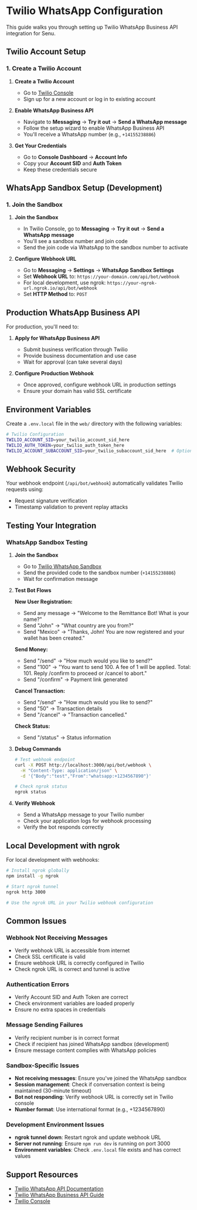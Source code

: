 # Twilio WhatsApp Configuration

This guide walks you through setting up Twilio WhatsApp Business API integration for Senu.

## Twilio Account Setup

### 1. Create a Twilio Account

1. **Create a Twilio Account**
   - Go to [Twilio Console](https://console.twilio.com/)
   - Sign up for a new account or log in to existing account

2. **Enable WhatsApp Business API**
   - Navigate to **Messaging** → **Try it out** → **Send a WhatsApp message**
   - Follow the setup wizard to enable WhatsApp Business API
   - You'll receive a WhatsApp number (e.g., `+14155238886`)

3. **Get Your Credentials**
   - Go to **Console Dashboard** → **Account Info**
   - Copy your **Account SID** and **Auth Token**
   - Keep these credentials secure

## WhatsApp Sandbox Setup (Development)

### 1. Join the Sandbox

1. **Join the Sandbox**
   - In Twilio Console, go to **Messaging** → **Try it out** → **Send a WhatsApp message**
   - You'll see a sandbox number and join code
   - Send the join code via WhatsApp to the sandbox number to activate

2. **Configure Webhook URL**
   - Go to **Messaging** → **Settings** → **WhatsApp Sandbox Settings**
   - Set **Webhook URL** to: `https://your-domain.com/api/bot/webhook`
   - For local development, use ngrok: `https://your-ngrok-url.ngrok.io/api/bot/webhook`
   - Set **HTTP Method** to: `POST`

## Production WhatsApp Business API

For production, you'll need to:

1. **Apply for WhatsApp Business API**
   - Submit business verification through Twilio
   - Provide business documentation and use case
   - Wait for approval (can take several days)

2. **Configure Production Webhook**
   - Once approved, configure webhook URL in production settings
   - Ensure your domain has valid SSL certificate

## Environment Variables

Create a `.env.local` file in the `web/` directory with the following variables:

```bash
# Twilio Configuration
TWILIO_ACCOUNT_SID=your_twilio_account_sid_here
TWILIO_AUTH_TOKEN=your_twilio_auth_token_here
TWILIO_ACCOUNT_SUBACCOUNT_SID=your_twilio_subaccount_sid_here  # Optional
```

## Webhook Security

Your webhook endpoint (`/api/bot/webhook`) automatically validates Twilio requests using:
- Request signature verification
- Timestamp validation to prevent replay attacks

## Testing Your Integration

### WhatsApp Sandbox Testing

1. **Join the Sandbox**
   - Go to [Twilio WhatsApp Sandbox](https://console.twilio.com/us1/develop/sms/manage/whatsapp-sandbox)
   - Send the provided code to the sandbox number (`+14155238886`)
   - Wait for confirmation message

2. **Test Bot Flows**

   **New User Registration:**
   - Send any message → "Welcome to the Remittance Bot! What is your name?"
   - Send "John" → "What country are you from?"
   - Send "Mexico" → "Thanks, John! You are now registered and your wallet has been created."

   **Send Money:**
   - Send "/send" → "How much would you like to send?"
   - Send "100" → "You want to send 100. A fee of 1 will be applied. Total: 101. Reply /confirm to proceed or /cancel to abort."
   - Send "/confirm" → Payment link generated

   **Cancel Transaction:**
   - Send "/send" → "How much would you like to send?"
   - Send "50" → Transaction details
   - Send "/cancel" → "Transaction cancelled."

   **Check Status:**
   - Send "/status" → Status information

3. **Debug Commands**
   ```bash
   # Test webhook endpoint
   curl -X POST http://localhost:3000/api/bot/webhook \
     -H "Content-Type: application/json" \
     -d '{"Body":"test","From":"whatsapp:+1234567890"}'
   
   # Check ngrok status
   ngrok status
   ```

4. **Verify Webhook**
   - Send a WhatsApp message to your Twilio number
   - Check your application logs for webhook processing
   - Verify the bot responds correctly

## Local Development with ngrok

For local development with webhooks:

```bash
# Install ngrok globally
npm install -g ngrok

# Start ngrok tunnel
ngrok http 3000

# Use the ngrok URL in your Twilio webhook configuration
```

## Common Issues

### Webhook Not Receiving Messages
- Verify webhook URL is accessible from internet
- Check SSL certificate is valid
- Ensure webhook URL is correctly configured in Twilio
- Check ngrok URL is correct and tunnel is active

### Authentication Errors
- Verify Account SID and Auth Token are correct
- Check environment variables are loaded properly
- Ensure no extra spaces in credentials

### Message Sending Failures
- Verify recipient number is in correct format
- Check if recipient has joined WhatsApp sandbox (development)
- Ensure message content complies with WhatsApp policies

### Sandbox-Specific Issues
- **Not receiving messages**: Ensure you've joined the WhatsApp sandbox
- **Session management**: Check if conversation context is being maintained (30-minute timeout)
- **Bot not responding**: Verify webhook URL is correctly set in Twilio console
- **Number format**: Use international format (e.g., +1234567890)

### Development Environment Issues
- **ngrok tunnel down**: Restart ngrok and update webhook URL
- **Server not running**: Ensure `npm run dev` is running on port 3000
- **Environment variables**: Check `.env.local` file exists and has correct values

## Support Resources

- [Twilio WhatsApp API Documentation](https://www.twilio.com/docs/whatsapp)
- [Twilio WhatsApp Business API Guide](https://www.twilio.com/docs/whatsapp/api)
- [Twilio Console](https://console.twilio.com/)

